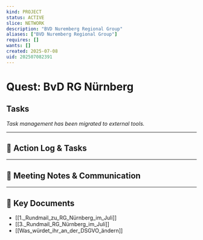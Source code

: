 ```yaml
---
kind: PROJECT
status: ACTIVE
slice: NETWORK
description: "BVD Nuremberg Regional Group"
aliases: ["BVD Nuremberg Regional Group"]
requires: []
wants: []
created: 2025-07-08
uid: 202507082391
---
```


# Quest: BvD RG Nürnberg

## Tasks

*Task management has been migrated to external tools.*

---

## 📝 Action Log & Tasks


---
## 💬 Meeting Notes & Communication


---
## 📎 Key Documents
- [[1._Rundmail_zu_RG_Nürnberg_im_Juli]]
- [[3._Rundmail_RG_Nürnberg_im_Juli]]
- [[Was_würdet_ihr_an_der_DSGVO_ändern]]
